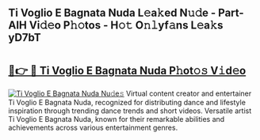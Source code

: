 ## Ti Voglio E Bagnata Nuda L𝚎a𝚔ed N𝚞𝚍e - Part-AIH Vi𝚍𝚎o P𝚑𝚘tos - H𝚘𝚝 O𝚗𝚕yf𝚊ns L𝚎a𝚔s yD7bT

# <h2><a href="http://kfdi2d7.oniu.top/?m=Ti+Voglio+E+Bagnata+Nuda">🔗👉 🔴 Ti Voglio E Bagnata Nuda P𝚑ot𝚘𝚜 V𝚒d𝚎o</a></h2>

[![Ti Voglio E Bagnata Nuda Nu𝚍e𝚜](https://i.imgur.com/0qMVB7G.gif)](http://kfdi2d7.oniu.top/?m=Ti+Voglio+E+Bagnata+Nuda)
Virtual content creator and entertainer Ti Voglio E Bagnata Nuda, recognized for distributing dance and lifestyle inspiration through trending dance trends and short videos. Versatile artist Ti Voglio E Bagnata Nuda, known for their remarkable abilities and achievements across various entertainment genres.  
